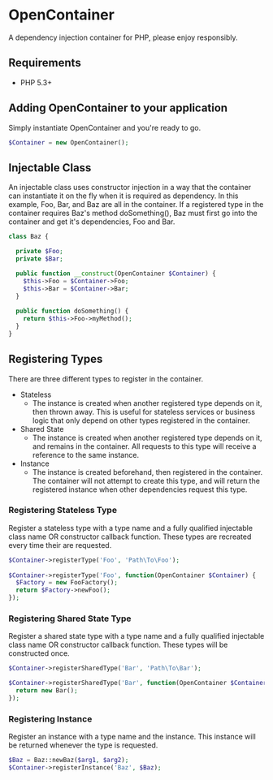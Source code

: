 OpenContainer
=============
A dependency injection container for PHP, please enjoy responsibly.

Requirements
------------
* PHP 5.3+

Adding OpenContainer to your application
----------------------------------------
Simply instantiate OpenContainer and you're ready to go.
```php
$Container = new OpenContainer();
```

Injectable Class
----------------
An injectable class uses constructor injection in a way that the container can instantiate it on the fly when it is required as dependency. In this example, Foo, Bar, and Baz are all in the container. If a registered type in the container requires Baz's method doSomething(), Baz must first go into the container and get it's dependencies, Foo and Bar.
```php
class Baz {

  private $Foo;
  private $Bar;

  public function __construct(OpenContainer $Container) {
    $this->Foo = $Container->Foo;
    $this->Bar = $Container->Bar;
  }
  
  public function doSomething() {
    return $this->Foo->myMethod();
  }
}
```

Registering Types
-----------------
There are three different types to register in the container.

* Stateless
    * The instance is created when another registered type depends on it, then thrown away. This is useful for stateless services or business logic that only depend on other types registered in the container.
* Shared State
    * The instance is created when another registered type depends on it, and remains in the container. All requests to this type will receive a reference to the same instance.
* Instance
    * The instance is created beforehand, then registered in the container. The container will not attempt to create this type, and will return the registered instance when other dependencies request this type.

### Registering Stateless Type
Register a stateless type with a type name and a fully qualified injectable class name OR constructor callback function. These types are recreated every time their are requested.
```php
$Container->registerType('Foo', 'Path\To\Foo');
    
$Container->registerType('Foo', function(OpenContainer $Container) {
  $Factory = new FooFactory();
  return $Factory->newFoo();
});
```
### Registering Shared State Type
Register a shared state type with a type name and a fully qualified injectable class name OR constructor callback function. These types will be constructed once.
```php
$Container->registerSharedType('Bar', 'Path\To\Bar');

$Container->registerSharedType('Bar', function(OpenContainer $Container) {
  return new Bar();
});
```
### Registering Instance
Register an instance with a type name and the instance. This instance will be returned whenever the type is requested.
```php
$Baz = Baz::newBaz($arg1, $arg2);
$Container->registerInstance('Baz', $Baz);
```
